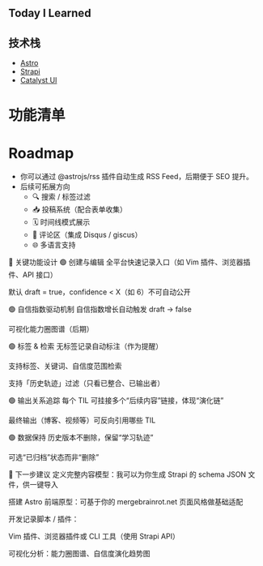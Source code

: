 Today I Learned
---

## 技术栈
- [Astro](https://astro.build/)
- [Strapi](https://strapi.io/)
- [Catalyst UI](https://catalyst.tailwindui.com/)

# 功能清单


# Roadmap
- 你可以通过 @astrojs/rss 插件自动生成 RSS Feed，后期便于 SEO 提升。
- 后续可拓展方向
    - 🔍 搜索 / 标签过滤
    - 📥 投稿系统（配合表单收集）
    - 🗓️ 时间线模式展示
    - 💬 评论区（集成 Disqus / giscus）
    - 🌐 多语言支持

🧩 关键功能设计
🟢 创建与编辑
全平台快速记录入口（如 Vim 插件、浏览器插件、API 接口）

默认 draft = true，confidence < X（如 6）不可自动公开

🟢 自信指数驱动机制
自信指数增长自动触发 draft → false

可视化能力圈图谱（后期）

🟢 标签 & 检索
无标签记录自动标注（作为提醒）

支持标签、关键词、自信度范围检索

支持「历史轨迹」过滤（只看已整合、已输出者）

🟢 输出关系追踪
每个 TIL 可挂接多个“后续内容”链接，体现“演化链”

最终输出（博客、视频等）可反向引用哪些 TIL

🟢 数据保持
历史版本不删除，保留“学习轨迹”

可选“已归档”状态而非“删除”







🔄 下一步建议
定义完整内容模型：我可以为你生成 Strapi 的 schema JSON 文件，供一键导入

搭建 Astro 前端原型：可基于你的 mergebrainrot.net 页面风格做基础适配

开发记录脚本 / 插件：

Vim 插件、浏览器插件或 CLI 工具（使用 Strapi API）

可视化分析：能力圈图谱、自信度演化趋势图